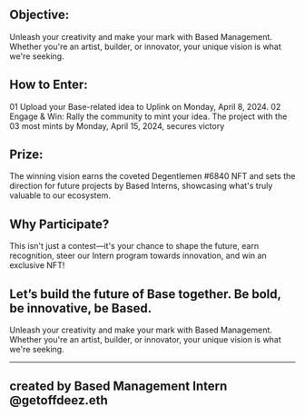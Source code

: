 
## Objective:

Unleash your creativity and make your mark with Based Management. Whether you're an artist, builder, or innovator, your unique vision is what we're seeking.

## How to Enter:

01 Upload your Base-related idea to Uplink on Monday, April 8, 2024.
02 Engage & Win: Rally the community to mint your idea. The project with the 03 most mints by Monday, April 15, 2024, secures victory

## Prize:
The winning vision earns the coveted Degentlemen #6840 NFT and sets the direction for future projects by Based Interns, showcasing what's truly valuable to our ecosystem.

## Why Participate? 

This isn't just a contest—it's your chance to shape the future, earn recognition, steer our Intern program towards innovation, and win an exclusive NFT!

## Let’s build the future of Base together. Be bold, be innovative, be Based.

Unleash your creativity and make your mark with Based Management. Whether you're an artist, builder, or innovator, your unique vision is what we're seeking.

---

## created by Based Management Intern @getoffdeez.eth
